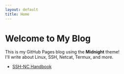 ```yaml
---
layout: default
title: Home
---
```


# Welcome to My Blog

This is my GitHub Pages blog using the **Midnight** theme!  
I'll write about Linux, SSH, Netcat, Termux, and more.

- [SSH-NC Handbook](./posts/ssh-nc-handbook.md)
